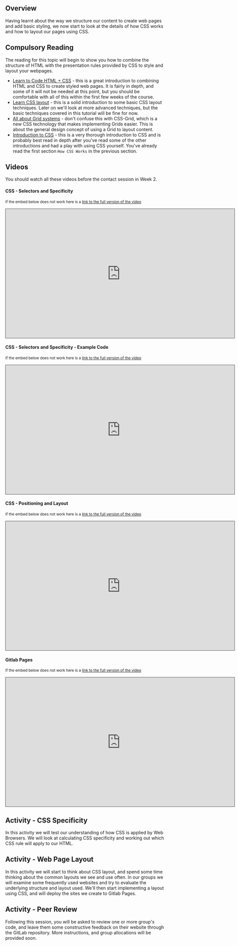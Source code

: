 ## Overview

Having learnt about the way we structure our content to create web pages and add basic styling, we now start to look at the details of how CSS works and how to layout our pages using CSS.

## Compulsory Reading

The reading for this topic will begin to show you how to combine the structure of HTML with the presentation rules provided by CSS to style and layout your webpages.

* [Learn to Code HTML + CSS](https://learn.shayhowe.com/html-css/) - this is a great introduction to combining HTML and CSS to create styled web pages. It is fairly in depth, and some of it will not be needed at this point, but you should be comfortable with all of this within the first few weeks of the course.
* [Learn CSS layout](http://learnlayout.com/) - this is a solid introduction to some basic CSS layout techniques. Later on we'll look at more advanced techniques, but the basic techniques covered in this tutorial will be fine for now.
* [All about Grid systems](https://webdesign.tutsplus.com/articles/all-about-grid-systems--webdesign-14471) - don't confuse this with CSS-Grid, which is a new CSS technology that makes implementing Grids easier. This is about the general design concept of using a Grid to layout content. 
* [Introduction to CSS](https://developer.mozilla.org/en-US/docs/Learn/CSS/Introduction_to_CSS) - this is a very thorough introduction to CSS and is probably best read in depth after you've read some of the other introductions and had a play with using CSS yourself. You've already read the first section `How CSS Works` in the previous section.

## Videos

You should watch all these videos before the contact session in Week 2.

#### CSS - Selectors and Specificity

<p><small>If the embed below does not work here is a <a href="https://cardiff.cloud.panopto.eu/Panopto/Pages/Viewer.aspx?id=87a7d88b-05ab-4892-82f7-a96d00d1b566" target="blank">link to the full version of the video</a></small></p>
<iframe src="https://cardiff.cloud.panopto.eu/Panopto/Pages/Embed.aspx?id=87a7d88b-05ab-4892-82f7-a96d00d1b566&v=1" width="720" height="405" style="padding: 0px; border: 1px solid #464646;" frameborder="0" allowfullscreen allow="autoplay"></iframe>

#### CSS - Selectors and Specificity - Example Code

<p><small>If the embed below does not work here is a <a href="https://cardiff.cloud.panopto.eu/Panopto/Pages/Viewer.aspx?id=445a57b2-c030-499d-a051-60ed2a8ec568" target="blank">link to the full version of the video</a></small></p>
<iframe src="https://cardiff.cloud.panopto.eu/Panopto/Pages/Embed.aspx?id=445a57b2-c030-499d-a051-60ed2a8ec568&v=1" width="720" height="405" style="padding: 0px; border: 1px solid #464646;" frameborder="0" allowfullscreen allow="autoplay"></iframe>


#### CSS - Positioning and Layout

<p><small>If the embed below does not work here is a <a href="https://cardiff.cloud.panopto.eu/Panopto/Pages/Viewer.aspx?id=b20c5ca3-d566-4f3e-b52f-a96d00d4fd91" target="blank">link to the full version of the video</a></small></p>
<iframe src="https://cardiff.cloud.panopto.eu/Panopto/Pages/Embed.aspx?id=b20c5ca3-d566-4f3e-b52f-a96d00d4fd91&v=1" width="720" height="405" style="padding: 0px; border: 1px solid #464646;" frameborder="0" allowfullscreen allow="autoplay"></iframe>

#### Gitlab Pages

<p><small>If the embed below does not work here is a <a href="https://cardiff.cloud.panopto.eu/Panopto/Pages/Viewer.aspx?id=7e29b813-b7d5-4af8-a124-a96d00dcb591" target="blank">link to the full version of the video</a></small></p>
<iframe src="https://cardiff.cloud.panopto.eu/Panopto/Pages/Embed.aspx?id=7e29b813-b7d5-4af8-a124-a96d00dcb591&v=1" width="720" height="405" style="padding: 0px; border: 1px solid #464646;" frameborder="0" allowfullscreen allow="autoplay"></iframe>


## Activity - CSS Specificity

In this activity we will test our understanding of how CSS is applied by Web Browsers. We will look at calculating CSS specificity and working out which CSS rule will apply to our HTML.

## Activity - Web Page Layout

In this activity we will start to think about CSS layout, and spend some time thinking about the common layouts we see and use often. In our groups we will examine some frequently used websites and try to evaluate the underlying structure and layout used. We'll then start implementing a layout using CSS, and will deploy the sites we create to Gitlab Pages.

## Activity - Peer Review

Following this session, you will be asked to review one or more group's code, and leave them some constructive feedback on their website through the GitLab repository. More instructions, and group allocations will be provided soon.